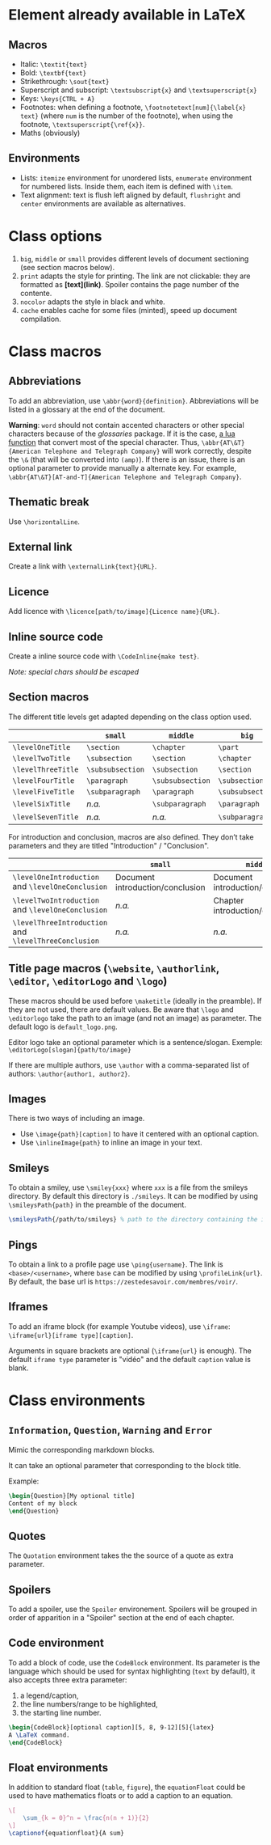 # Element already available in LaTeX

## Macros

+ Italic: `\textit{text}`
+ Bold: `\textbf{text}`
+ Strikethrough: `\sout{text}`
+ Superscript and subscript: `\textsubscript{x}` and `\textsuperscript{x}`
+ Keys: `\keys{CTRL + A}`
+ Footnotes: when defining a footnote, `\footnotetext[num]{\label{x} text}` (where `num` is the number of the footnote), when using the footnote, `\textsuperscript{\ref{x}}`.
+ Maths (obviously)

## Environments

+ Lists: `itemize` environment for unordered lists, `enumerate` environment for numbered lists. Inside them, each item is defined with `\item`.
+ Text alignment: text is flush left aligned by default, `flushright` and `center` environments are available as alternatives.

# Class options

1. `big`, `middle` or `small` provides different levels of document sectioning (see section macros below).
2. `print` adapts the style for printing. The link are not clickable: they are formatted as **\[text](link)**. Spoiler contains the page number of the contente.
3. `nocolor` adapts the style in black and white.
4. `cache` enables cache for some files (minted), speed up document compilation.

# Class macros

## Abbreviations

To add an abbreviation, use `\abbr{word}{definition}`. Abbreviations will be listed in a glossary at the end of the document.

**Warning**: `word` should not contain accented characters or other special characters because of the *glossaries* package.
If it is the case, [a lua function](./zmdocument.lua#L48) that convert most of the special character. Thus, `\abbr{AT\&T}{American Telephone and Telegraph Company}` will work correctly, despite the `\&` (that will be converted into `(amp)`).
If there is an issue, there is an optional parameter to provide manually a alternate key. For example, `\abbr{AT\&T}[AT-and-T]{American Telephone and Telegraph Company}`.

## Thematic break

Use `\horizontalLine`.

## External link

Create a link with `\externalLink{text}{URL}`.

## Licence

Add licence with `\licence[path/to/image]{Licence name}{URL}`.

## Inline source code

Create a inline source code with `\CodeInline{make test}`.

*Note: special chars should be escaped*

## Section macros

The different title levels get adapted depending on the class option used.

|                    | `small`          | `middle`         | `big`            |
| ------------------ | ---------------- | ---------------- | ---------------- |
| `\levelOneTitle`   | `\section`       | `\chapter`       | `\part`          |
| `\levelTwoTitle`   | `\subsection`    | `\section`       | `\chapter`       |
| `\levelThreeTitle` | `\subsubsection` | `\subsection`    | `\section`       |
| `\levelFourTitle`  | `\paragraph`     | `\subsubsection` | `\subsection`    |
| `\levelFiveTitle`  | `\subparagraph`  | `\paragraph`     | `\subsubsection` |
| `\levelSixTitle`   | *n.a.*           | `\subparagraph`  | `\paragraph`     |
| `\levelSevenTitle` | *n.a.*           | *n.a.*           | `\subparagraph`  |

For introduction and conclusion, macros are also defined. They don’t take parameters and they are titled "Introduction" / "Conclusion".

|                                          | `small`                          | `middle`                         | `big`                            |
| ---------------------------------------- | -------------------------------- | -------------------------------- | -------------------------------- |
| `\levelOneIntroduction` and `\levelOneConclusion` | Document introduction/conclusion | Document introduction/conclusion | Document introduction/conclusion |
| `\levelTwoIntroduction` and `\levelOneConclusion` | *n.a.*                           | Chapter introduction/conclusion  | Part introduction/conclusion     |
| `\levelThreeIntroduction` and `\levelThreeConclusion` | *n.a.*                           | *n.a.*                           | Chapter introduction/conclusion  |

## Title page macros (`\website`, `\authorlink`, `\editor`, `\editorLogo` and `\logo`)

These macros should be used before `\maketitle` (ideally in the preamble). If they are not used, there are default values. Be aware that `\logo` and `\editorlogo` take the path to an image (and not an image) as parameter. The default logo is `default_logo.png`.

Editor logo take an optional parameter which is a sentence/slogan. Exemple: `\editorLogo[slogan]{path/to/image}`

If there are multiple authors, use `\author` with a comma-separated list of authors: `\author{author1, author2}`.

## Images

There is two ways of including an image.

+ Use `\image{path}[caption]` to have it centered with an optional caption.
+ Use `\inlineImage{path}` to inline an image in your text.

## Smileys

To obtain a smiley, use `\smiley{xxx}` where `xxx` is a file from the smileys directory. By default this directory is `./smileys`. It can be modified by using `\smileysPath{path}` in the preamble of the document.

```latex
\smileysPath{/path/to/smileys} % path to the directory containing the images of the smileys
```

## Pings

To obtain a link to a profile page use `\ping{username}`. The link is `<base>/<username>`, where `base` can be modified by using `\profileLink{url}`. By default, the base url is `https://zestedesavoir.com/membres/voir/`.

## Iframes

To add an iframe block (for example Youtube videos), use `\iframe`: `\iframe{url}[iframe type][caption]`.

Arguments in square brackets are optional (`\iframe{url}` is enough). The default `iframe type` parameter is "vidéo" and the default `caption` value is blank.

# Class environments

## `Information`, `Question`, `Warning` and `Error`

Mimic the corresponding markdown blocks.

It can take an optional parameter that corresponding to the block title.

Example:

```latex
\begin{Question}[My optional title]
Content of my block
\end{Question}
```

## Quotes

The `Quotation` environment takes the the source of a quote as extra parameter.

## Spoilers

To add a spoiler, use the `Spoiler` environement. Spoilers will be grouped in order of apparition in a "Spoiler" section at the end of each chapter.

## Code environment

To add a block of code, use the `CodeBlock` environment. Its parameter is the language which should be used for syntax highlighting (`text` by default), it also accepts three extra parameter:

1. a legend/caption,
2. the line numbers/range to be highlighted,
3. the starting line number.

```latex
\begin{CodeBlock}[optional caption][5, 8, 9-12][5]{latex}
A \LaTeX command.
\end{CodeBlock}
```

## Float environments

In addition to standard float (`table`, `figure`), the `equationFloat` could be used to have mathematics floats or to add a caption to an equation.

```latex
\[
    \sum_{k = 0}^n = \frac{n(n + 1)}{2}
\]
\captionof{equationfloat}{A sum}
```
